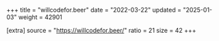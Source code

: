 +++
title = "willcodefor.beer"
date = "2022-03-22"
updated = "2025-01-03"
weight = 42901

[extra]
source = "https://willcodefor.beer/"
ratio = 21
size = 42
+++
